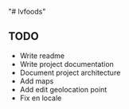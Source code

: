 "# lvfoods" 
## TODO
- Write readme
- Write project documentation
- Document project architecture
- Add maps
- Add edit geolocation point
- Fix en locale